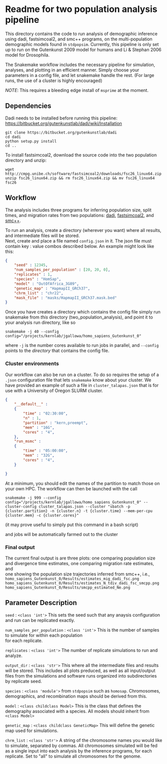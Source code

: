 # Readme for two population analysis pipeline

This directory contains the code to run analysis of
demographic inference using dadi, fastsimcoal2, and smc++ programs,
on the multi-population demographic models found in `stdpopsim`.
Currently, this pipeline is only set up to run on the Gutenkunst 2009
model for humans and Li & Stephan 2006 model for Drosophila.

The Snakemake workflow includes the necessary pipeline
for simulation, analyses, and plotting in an efficient manner.
Simply choose your parameters in a config file,
and let snakemake handle the rest.
(For large runs, the use of a cluster is highly encouraged)

_NOTE_: This requires a bleeding edge install of `msprime` at the
moment.


## Dependencies
Dadi needs to be installed before running this pipeline: https://bitbucket.org/gutenkunstlab/dadi/wiki/Installation  

```
git clone https://bitbucket.org/gutenkunstlab/dadi
cd dadi
python setup.py install
cd ..
```
To install fastsimcoal2, download the source code into the two population directory and unzip:
```
wget http://cmpg.unibe.ch/software/fastsimcoal2/downloads/fsc26_linux64.zip
unzip fsc26_linux64.zip && rm fsc26_linux64.zip && mv fsc26_linux64 fsc26
```

## Workflow

The analysis includes three programs for inferring population size, split times,
and migration rates from two populations:
[dadi](https://bitbucket.org/gutenkunstlab/dadi/src/master/),
[fastsimcoal2](http://cmpg.unibe.ch/software/fastsimcoal2/), and
[smc++](https://github.com/popgenmethods/smcpp).

To run an analysis, create a directory (wherever you want)
where all results, and intermediate files will be stored.   
Next, create and place a file named `config.json` in it.
The json file must contain key : value combos described below. An example
might look like this:

```json
{
    "seed" : 12345,
    "num_samples_per_population" : [20, 20, 0],
    "replicates" : 1,
    "species" : "HomSap",
    "model" : "OutOfAfrica_3G09",
    "genetic_map" : "HapmapII_GRCh37",
    "chrm_list" : "chr22",
    "mask_file" : "masks/HapmapII_GRCh37.mask.bed"
}
```

Once you have creates a directory which contains the config file
simply run snakemake from _this_ directory (two_population_analysis), and point it to your analysis run
directory, like so

`snakemake -j 40 --config config="/projects/kernlab/jgallowa/homo_sapiens_Gutenkunst_0"`

where `-j` is the number cores available to run jobs in parallel, and
`--config` points to the _directory_ that contains the config file.


### Cluster environments
Our workflow can also be run on a cluster. To do so requires
the setup of a `.json` configuration file that lets `snakemake`
know about your cluster. We have provided an example of
such a file in `cluster_talapas.json` that is for use with a
University of Oregon SLURM cluster.

```json
{
    "__default__" :
    {
        "time" : "02:30:00",
        "n" : 1,
        "partition" : "kern,preempt",
        "mem" : "16G",
        "cores" : "4",
    },
    "run_msmc" :
    {
        "time" : "05:00:00",
        "mem" : "32G",
        "cores" : "4",
    }

}
```

At a minimum, you should
edit the names of the partition to match those on your own HPC.
The workflow can then be launched with the call

`snakemake -j 999 --config config="/projects/kernlab/jgallowa/homo_sapiens_Gutenkunst_0" --cluster-config cluster_talapas.json --cluster "sbatch -p {cluster.partition} -n {cluster.n} -t {cluster.time} --mem-per-cpu {cluster.mem} -c {cluster.cores}"`

(it may prove useful to simply put this command in a bash script)

and jobs will be automatically farmed out to the cluster

### Final output
The current final output is are three plots: one comparing population size  
and divergence time estimates, one comparing migration rate estimates, and  
one showing the population size trajectories inferred from smc++, i.e.,  
`homo_sapiens_Gutenkunst_0/Results/estimates_mig_dadi_fsc.png`  
`homo_sapiens_Gutenkunst_0/Results/estimates_N_tdiv_dadi_fsc_smcpp.png`  
`homo_sapiens_Gutenkunst_0/Results/smcpp_estimated_Ne.png`

## Parameter Description

`seed` : `<class 'int'>`
This sets the seed such that any anaysis configuration
and run can be replicated exactly.

`num_samples_per_population` : `<class 'int'>`
This is the number of samples to simulate for within each population  
for each replicate.

`replicates` : `<class 'int'>` The number of replicate simulations to run and
analyze.

`output_dir` : `<class 'str'>` This where all the intermediate files and results
will be stored. This includes all plots preduced, as well as all input/output files
from the simulations and software runs organized into subdirectories by
replicate seed.

`species` : `<class 'module'>` from `stdpopsim` such as `homosap`.
Chromosomes, demographics, and recombination maps should be derived from this.

`model` : `<class childclass Model>`
This is the class that defines the demography associated with a species. All models
should inherit from `<class Model>`

`genetic_map` : `<class childclass GeneticMap>` This will define the genetic map
used for simulations.

`chrm_list` : `<class 'str'>` A string of the chromosome names you would like to simulate,
separated by commas. All chromosomes simulated will be fed
as a single input into each analysis by the inference programs, for each replicate.
Set to "all" to simulate all chromosomes for the genome.
